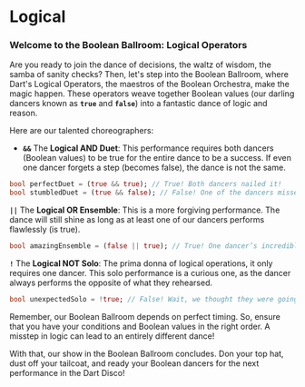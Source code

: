 # Logical

### **Welcome to the Boolean Ballroom: Logical Operators**

Are you ready to join the dance of decisions, the waltz of wisdom, the samba of sanity checks? Then, let's step into the Boolean Ballroom, where Dart's Logical Operators, the maestros of the Boolean Orchestra, make the magic happen. These operators weave together Boolean values (our darling dancers known as **`true`** and **`false`**) into a fantastic dance of logic and reason.

Here are our talented choreographers:

- **`&&`** The **Logical AND Duet**: This performance requires both dancers (Boolean values) to be true for the entire dance to be a success. If even one dancer forgets a step (becomes false), the dance is not the same.

```dart
bool perfectDuet = (true && true); // True! Both dancers nailed it!
bool stumbledDuet = (true && false); // False! One of the dancers missed a beat. Keep practicing!
```

**`||`** The **Logical OR Ensemble**: This is a more forgiving performance. The dance will still shine as long as at least one of our dancers performs flawlessly (is true).

```dart
bool amazingEnsemble = (false || true); // True! One dancer’s incredible spin saved the day!
```

**`!`** The **Logical NOT Solo**: The prima donna of logical operations, it only requires one dancer. This solo performance is a curious one, as the dancer always performs the opposite of what they rehearsed.

```dart
bool unexpectedSolo = !true; // False! Wait, we thought they were going to perform a true!
```

Remember, our Boolean Ballroom depends on perfect timing. So, ensure that you have your conditions and Boolean values in the right order. A misstep in logic can lead to an entirely different dance!

With that, our show in the Boolean Ballroom concludes. Don your top hat, dust off your tailcoat, and ready your Boolean dancers for the next performance in the Dart Disco!
